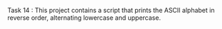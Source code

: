 Task 14 : This project contains a script that prints the ASCII alphabet in reverse order, alternating lowercase and uppercase.
